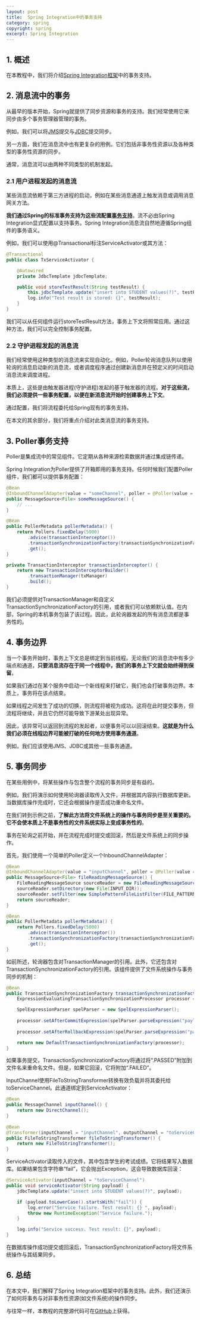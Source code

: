 ```yaml
---
layout: post
title:  Spring Integration中的事务支持
category: spring
copyright: spring
excerpt: Spring Integration
---
```


## 1. 概述

在本教程中，我们将介绍[Spring Integration框架](https://www.baeldung.com/spring-integration)中的事务支持。

## 2. 消息流中的事务

从最早的版本开始，Spring就提供了同步资源和事务的支持。我们经常使用它来同步由多个事务管理器管理的事务。

例如，我们可以将[JMS](https://www.baeldung.com/spring-jms)提交与[JDBC](https://www.baeldung.com/java-jdbc)提交同步。

另一方面，我们在消息流中也有更复杂的用例。它们包括非事务性资源以及各种类型的事务性资源的同步。

通常，消息流可以由两种不同类型的机制发起。

### 2.1 用户进程发起的消息流

某些消息流依赖于第三方进程的启动，例如在某些消息通道上触发消息或调用消息网关方法。

**我们通过Spring的标准事务支持为这些流配置[事务支持](https://www.baeldung.com/transaction-configuration-with-jpa-and-spring)**。流不必由Spring Integration显式配置以支持事务。Spring Integration消息流自然地遵循Spring组件的事务语义。

例如，我们可以使用@Transactional标注ServiceActivator或其方法：

```java
@Transactional
public class TxServiceActivator {

    @Autowired
    private JdbcTemplate jdbcTemplate;

    public void storeTestResult(String testResult) {
        this.jdbcTemplate.update("insert into STUDENT values(?)", testResult);
        log.info("Test result is stored: {}", testResult);
    }
}
```

我们可以从任何组件运行storeTestResult方法，事务上下文将照常应用。通过这种方法，我们可以完全控制事务配置。

### 2.2 守护进程发起的消息流

我们经常使用这种类型的消息流来实现自动化。例如，Poller轮询消息队列以使用轮询的消息启动新的消息流，或者调度程序通过创建新消息并在预定义的时间启动消息流来调度进程。

本质上，这些是由触发器进程(守护进程)发起的基于触发器的流程。**对于这些流，我们必须提供一些事务配置，以便在新消息流开始时创建事务上下文**。

通过配置，我们将流程委托给Spring现有的事务支持。

在本文的其余部分，我们将重点介绍对此类消息流的事务支持。

## 3. Poller事务支持

Poller是集成流中的常见组件。它定期从各种来源检索数据并通过集成链传递。

Spring Integration为Poller提供了开箱即用的事务支持。任何时候我们配置Poller组件，我们都可以提供事务配置：

```java
@Bean
@InboundChannelAdapter(value = "someChannel", poller = @Poller(value = "pollerMetadata"))
public MessageSource<File> someMessageSource() {
    // ...
}

@Bean
public PollerMetadata pollerMetadata() {
    return Pollers.fixedDelay(5000)
        .advice(transactionInterceptor())
        .transactionSynchronizationFactory(transactionSynchronizationFactory)
        .get();
}

private TransactionInterceptor transactionInterceptor() {
    return new TransactionInterceptorBuilder()
        .transactionManager(txManager)
        .build();
}
```

我们必须提供对TransactionManager和自定义TransactionSynchronizationFactory的引用，或者我们可以依赖默认值。在内部，Spring的本机事务包装了该过程。因此，此轮询器发起的所有消息流都是事务性的。

## 4. 事务边界

当一个事务开始时，事务上下文总是绑定到当前线程。无论我们的消息流中有多少端点和通道，**只要消息流存在于同一个线程中，我们的事务上下文就会始终得到保留**。

如果我们通过在某个服务中启动一个新线程来打破它，我们也会打破事务边界。本质上，事务将在该点结束。

如果线程之间发生了成功的切换，则流程将被视为成功。这将在此时提交事务，但流程将继续，并且它仍然可能导致下游某处出现异常。

因此，该异常可以返回到流程的发起者，以便事务可以以回滚结束。**这就是为什么我们必须在线程边界可能被打破的任何地方使用事务通道**。

例如，我们应该使用JMS、JDBC或其他一些事务通道。

## 5. 事务同步

在某些用例中，将某些操作与包含整个流程的事务同步是有益的。

例如，我们将演示如何使用轮询器读取传入文件，并根据其内容执行数据库更新。当数据库操作完成时，它还会根据操作是否成功重命名文件。

在我们转到示例之前，**了解此方法将文件系统上的操作与事务同步是至关重要的。它不会使本质上不是事务性的文件系统实际上变成事务性的**。

事务在轮询之前开始，并在流程完成时提交或回滚，然后是文件系统上的同步操作。

首先，我们使用一个简单的Poller定义一个InboundChannelAdapter：

```java
@Bean
@InboundChannelAdapter(value = "inputChannel", poller = @Poller(value = "pollerMetadata"))
public MessageSource<File> fileReadingMessageSource() {
    FileReadingMessageSource sourceReader = new FileReadingMessageSource();
    sourceReader.setDirectory(new File(INPUT_DIR));
    sourceReader.setFilter(new SimplePatternFileListFilter(FILE_PATTERN));
    return sourceReader;
}

@Bean
public PollerMetadata pollerMetadata() {
    return Pollers.fixedDelay(5000)
        .advice(transactionInterceptor())
        .transactionSynchronizationFactory(transactionSynchronizationFactory)
        .get();
}
```

如前所述，轮询器包含对TransactionManager的引用。此外，它还包含对TransactionSynchronizationFactory的引用。该组件提供了文件系统操作与事务同步的机制：

```java
@Bean
public TransactionSynchronizationFactory transactionSynchronizationFactory() {
    ExpressionEvaluatingTransactionSynchronizationProcessor processor = new ExpressionEvaluatingTransactionSynchronizationProcessor();

    SpelExpressionParser spelParser = new SpelExpressionParser();
 
    processor.setAfterCommitExpression(spelParser.parseExpression("payload.renameTo(new java.io.File(payload.absolutePath + '.PASSED'))"));
 
    processor.setAfterRollbackExpression(spelParser.parseExpression("payload.renameTo(new java.io.File(payload.absolutePath + '.FAILED'))"));

    return new DefaultTransactionSynchronizationFactory(processor);
}
```

如果事务提交，TransactionSynchronizationFactory将通过将“.PASSED”附加到文件名来重命名文件。但是，如果它回滚，它将附加“.FAILED”。

InputChannel使用FileToStringTransformer转换有效负载并将其委托给toServiceChannel。此通道绑定到ServiceActivator：

```java
@Bean
public MessageChannel inputChannel() {
    return new DirectChannel();
}
    
@Bean
@Transformer(inputChannel = "inputChannel", outputChannel = "toServiceChannel")
public FileToStringTransformer fileToStringTransformer() {
    return new FileToStringTransformer();
}
```

ServiceActivator读取传入的文件，其中包含学生的考试成绩。它将结果写入数据库。如果结果包含字符串“fail”，它会抛出Exception，这会导致数据库回滚：

```java
@ServiceActivator(inputChannel = "toServiceChannel")
public void serviceActivator(String payload) {
    jdbcTemplate.update("insert into STUDENT values(?)", payload);

    if (payload.toLowerCase().startsWith("fail")) {
        log.error("Service failure. Test result: {} ", payload);
        throw new RuntimeException("Service failure.");
    }

    log.info("Service success. Test result: {}", payload);
}
```

在数据库操作成功提交或回滚后，TransactionSynchronizationFactory将文件系统操作与其结果同步。

## 6. 总结

在本文中，我们解释了Spring Integration框架中的事务支持。此外，我们还演示了如何将事务与对非事务性资源(如文件系统)的操作同步。

与往常一样，本教程的完整源代码可在[GitHub](https://github.com/tuyucheng7/taketoday-tutorial4j/tree/master/spring-modules/spring-integration)上获得。